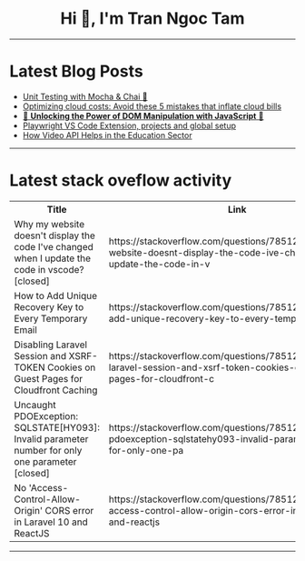 <h1 align="center">Hi 👋, I'm Tran Ngoc Tam</h1>

---

# Latest Blog Posts 
<!-- BLOG-POST-LIST:START -->
- [Unit Testing with Mocha &amp; Chai 🚀](https://dev.to/kwamedev/unit-testing-with-mocha-chai-4gdh)
- [Optimizing cloud costs: Avoid these 5 mistakes that inflate cloud bills](https://dev.to/softwebsolution/optimizing-cloud-costs-avoid-these-5-mistakes-that-inflate-cloud-bills-mcl)
- [🚀 **Unlocking the Power of DOM Manipulation with JavaScript** 🚀](https://dev.to/erasmuskotoka/unlocking-the-power-of-dom-manipulation-with-javascript-35f7)
- [Playwright VS Code Extension, projects and global setup](https://dev.to/playwright/playwright-vs-code-extension-projects-and-global-setup-3i44)
- [How Video API Helps in the Education Sector](https://dev.to/yogender_singh_011ebbe493/how-video-api-helps-in-the-education-sector-1om2)
<!-- BLOG-POST-LIST:END -->

---

# Latest stack oveflow activity
<table>
  <tr><th>Title</th><th>Link</th></tr>
  <!-- STACKOVERFLOW:START --><tr><td>Why my website doesn&#39;t display the code I&#39;ve changed when I update the code in vscode? [closed]</td><td>https://stackoverflow.com/questions/78512412/why-my-website-doesnt-display-the-code-ive-changed-when-i-update-the-code-in-v</td></tr><tr><td>How to Add Unique Recovery Key to Every Temporary Email</td><td>https://stackoverflow.com/questions/78512390/how-to-add-unique-recovery-key-to-every-temporary-email</td></tr><tr><td>Disabling Laravel Session and XSRF-TOKEN Cookies on Guest Pages for Cloudfront Caching</td><td>https://stackoverflow.com/questions/78512347/disabling-laravel-session-and-xsrf-token-cookies-on-guest-pages-for-cloudfront-c</td></tr><tr><td>Uncaught PDOException: SQLSTATE[HY093]: Invalid parameter number for only one parameter [closed]</td><td>https://stackoverflow.com/questions/78512342/uncaught-pdoexception-sqlstatehy093-invalid-parameter-number-for-only-one-pa</td></tr><tr><td>No &#39;Access-Control-Allow-Origin&#39; CORS error in Laravel 10 and ReactJS</td><td>https://stackoverflow.com/questions/78512322/no-access-control-allow-origin-cors-error-in-laravel-10-and-reactjs</td></tr><!-- STACKOVERFLOW:END -->
</table>

---


